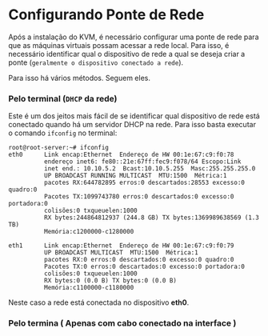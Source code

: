 Configurando Ponte de Rede
======

Após a instalação do KVM, é necessário configurar uma ponte de rede para que as
máquinas virtuais possam acessar a rede local. Para isso, é necessário 
identificar qual o dispositivo de rede a qual se deseja criar a ponte
(`geralmente o dispositivo conectado a rede`).

Para isso há vários métodos. Seguem eles.


### Pelo terminal (`DHCP` da rede)


Este é um dos jeitos mais fácil de se identificar qual dispositivo de rede está
conectado quando há um servidor DHCP na rede. Para isso basta executar o comando
`ifconfig` no terminal:

```
root@root-server:~# ifconfig 
eth0      Link encap:Ethernet  Endereço de HW 00:1e:67:c9:f0:78  
          endereço inet6: fe80::21e:67ff:fec9:f078/64 Escopo:Link
          inet end.: 10.10.5.2  Bcast:10.10.5.255  Masc:255.255.255.0
          UP BROADCAST RUNNING MULTICAST  MTU:1500  Métrica:1
          pacotes RX:644782895 erros:0 descartados:28553 excesso:0 quadro:0
          Pacotes TX:1099743780 erros:0 descartados:0 excesso:0 portadora:0
          colisões:0 txqueuelen:1000 
          RX bytes:244864812937 (244.8 GB) TX bytes:1369989638569 (1.3 TB)
          Memória:c1200000-c1280000 

eth1      Link encap:Ethernet  Endereço de HW 00:1e:67:c9:f0:79  
          UP BROADCAST MULTICAST  MTU:1500  Métrica:1
          pacotes RX:0 erros:0 descartados:0 excesso:0 quadro:0
          Pacotes TX:0 erros:0 descartados:0 excesso:0 portadora:0
          colisões:0 txqueuelen:1000 
          RX bytes:0 (0.0 B) TX bytes:0 (0.0 B)
          Memória:c1100000-c1180000 
```

Neste caso a rede está conectada no dispositivo **eth0**.

### Pelo termina ( Apenas com cabo conectado na interface )